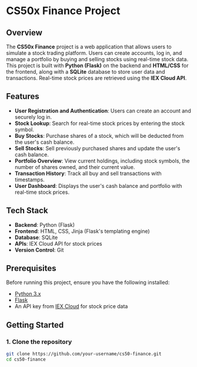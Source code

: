 # CS50x Finance Project

## Overview

The **CS50x Finance** project is a web application that allows users to simulate a stock trading platform. Users can create accounts, log in, and manage a portfolio by buying and selling stocks using real-time stock data. This project is built with **Python (Flask)** on the backend and **HTML/CSS** for the frontend, along with a **SQLite** database to store user data and transactions. Real-time stock prices are retrieved using the **IEX Cloud API**.

## Features

- **User Registration and Authentication**: Users can create an account and securely log in.
- **Stock Lookup**: Search for real-time stock prices by entering the stock symbol.
- **Buy Stocks**: Purchase shares of a stock, which will be deducted from the user's cash balance.
- **Sell Stocks**: Sell previously purchased shares and update the user's cash balance.
- **Portfolio Overview**: View current holdings, including stock symbols, the number of shares owned, and their current value.
- **Transaction History**: Track all buy and sell transactions with timestamps.
- **User Dashboard**: Displays the user's cash balance and portfolio with real-time stock prices.

## Tech Stack

- **Backend**: Python (Flask)
- **Frontend**: HTML, CSS, Jinja (Flask's templating engine)
- **Database**: SQLite
- **APIs**: IEX Cloud API for stock prices
- **Version Control**: Git

## Prerequisites

Before running this project, ensure you have the following installed:

- [Python 3.x](https://www.python.org/downloads/)
- [Flask](https://flask.palletsprojects.com/en/2.0.x/installation/)
- An API key from [IEX Cloud](https://iexcloud.io/) for stock price data

## Getting Started

### 1. Clone the repository

```bash
git clone https://github.com/your-username/cs50-finance.git
cd cs50-finance
